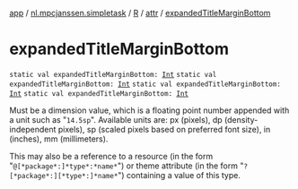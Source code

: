 [app](../../../index.md) / [nl.mpcjanssen.simpletask](../../index.md) / [R](../index.md) / [attr](index.md) / [expandedTitleMarginBottom](.)

# expandedTitleMarginBottom

`static val expandedTitleMarginBottom: `[`Int`](https://kotlinlang.org/api/latest/jvm/stdlib/kotlin/-int/index.html)
`static val expandedTitleMarginBottom: `[`Int`](https://kotlinlang.org/api/latest/jvm/stdlib/kotlin/-int/index.html)
`static val expandedTitleMarginBottom: `[`Int`](https://kotlinlang.org/api/latest/jvm/stdlib/kotlin/-int/index.html)
`static val expandedTitleMarginBottom: `[`Int`](https://kotlinlang.org/api/latest/jvm/stdlib/kotlin/-int/index.html)

Must be a dimension value, which is a floating point number appended with a unit such as "`14.5sp`". Available units are: px (pixels), dp (density-independent pixels), sp (scaled pixels based on preferred font size), in (inches), mm (millimeters).

This may also be a reference to a resource (in the form "`@[*package*:]*type*:*name*`") or theme attribute (in the form "`?[*package*:][*type*:]*name*`") containing a value of this type.

